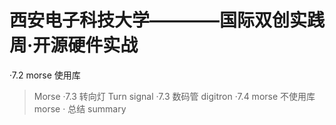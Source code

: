 # 西安电子科技大学————国际双创实践周·开源硬件实战
·7.2 morse 使用库
 > Morse
·7.3 转向灯
 >Turn signal 
·7.3 数码管
 > digitron
·7.4 morse 不使用库
 > morse
· 总结
 > summary
 
